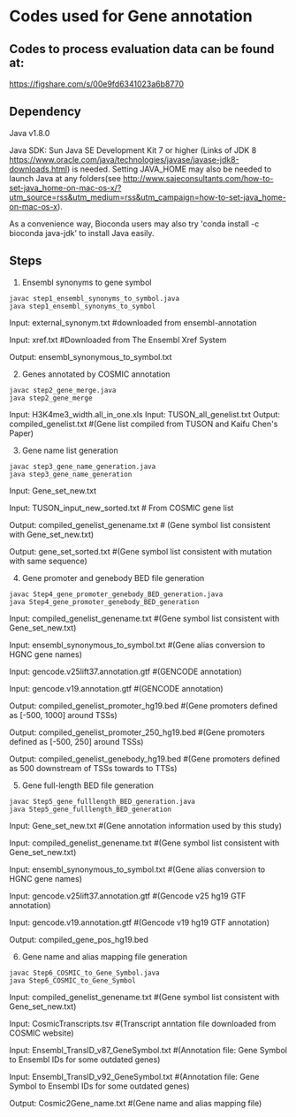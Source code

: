 # Codes used for Gene annotation


## Codes to process evaluation data can be found at:

https://figshare.com/s/00e9fd6341023a6b8770

## Dependency

Java v1.8.0

Java SDK: Sun Java SE Development Kit 7 or higher (Links of JDK 8 https://www.oracle.com/java/technologies/javase/javase-jdk8-downloads.html) is needed. Setting JAVA_HOME may also be needed to launch Java at any folders(see http://www.sajeconsultants.com/how-to-set-java_home-on-mac-os-x/?utm_source=rss&utm_medium=rss&utm_campaign=how-to-set-java_home-on-mac-os-x).

As a convenience way, Bioconda users may also try 'conda install -c bioconda java-jdk' to install Java easily.

## Steps

1. Ensembl synonyms to gene symbol
```
javac step1_ensembl_synonyms_to_symbol.java
java step1_ensembl_synonyms_to_symbol
```

  Input: external_synonym.txt #downloaded from ensembl-annotation
  
  Input: xref.txt #Downloaded from The Ensembl Xref System
  
  Output: ensembl_synonymous_to_symbol.txt


2. Genes annotated by COSMIC annotation
```
javac step2_gene_merge.java
java step2_gene_merge
```
Input: H3K4me3_width.all_in_one.xls
Input: TUSON_all_genelist.txt
Output: compiled_genelist.txt #(Gene list compiled from TUSON and Kaifu Chen's Paper)

3. Gene name list generation
```
javac step3_gene_name_generation.java
java step3_gene_name_generation
```
  Input: Gene_set_new.txt

  Input: TUSON_input_new_sorted.txt # From COSMIC gene list
  
  Output: compiled_genelist_genename.txt # (Gene symbol list consistent with Gene_set_new.txt)
  
  Output: gene_set_sorted.txt #(Gene symbol list consistent with mutation with same sequence)

4. Gene promoter and genebody BED file generation
```
javac Step4_gene_promoter_genebody_BED_generation.java
java Step4_gene_promoter_genebody_BED_generation
```
  Input: compiled_genelist_genename.txt #(Gene symbol list consistent with Gene_set_new.txt)
  
  Input: ensembl_synonymous_to_symbol.txt #(Gene alias conversion to HGNC gene names)
  
  Input: gencode.v25lift37.annotation.gtf #(GENCODE annotation)
  
  Input: gencode.v19.annotation.gtf #(GENCODE annotation)

  Output: compiled_genelist_promoter_hg19.bed #(Gene promoters defined as [-500, 1000] around TSSs)

  Output: compiled_genelist_promoter_250_hg19.bed #(Gene promoters defined as [-500, 250] around TSSs)

  Output: compiled_genelist_genebody_hg19.bed #(Gene promoters defined as 500 downstream of TSSs towards to TTSs)


5. Gene full-length BED file generation
```
javac Step5_gene_fulllength_BED_generation.java
java Step5_gene_fulllength_BED_generation
```

  Input: Gene_set_new.txt #(Gene annotation information used by this study)
  
  Input: compiled_genelist_genename.txt #(Gene symbol list consistent with Gene_set_new.txt)
  
  Input: ensembl_synonymous_to_symbol.txt #(Gene alias conversion to HGNC gene names)
  
  Input: gencode.v25lift37.annotation.gtf #(Gencode v25 hg19 GTF annotation)
  
  Input: gencode.v19.annotation.gtf #(Gencode v19 hg19 GTF annotation)

  Output: compiled_gene_pos_hg19.bed

6. Gene name and alias mapping file generation
```
javac Step6_COSMIC_to_Gene_Symbol.java
java Step6_COSMIC_to_Gene_Symbol
```
  Input: compiled_genelist_genename.txt #(Gene symbol list consistent with Gene_set_new.txt)
  
  Input: CosmicTranscripts.tsv #(Transcript anntation file downloaded from COSMIC website)
  
  Input: Ensembl_TransID_v87_GeneSymbol.txt #(Annotation file: Gene Symbol to Ensembl IDs for some outdated genes)
  
  Input: Ensembl_TransID_v92_GeneSymbol.txt #(Annotation file: Gene Symbol to Ensembl IDs for some outdated genes)
  
  Output: Cosmic2Gene_name.txt #(Gene name and alias mapping file)